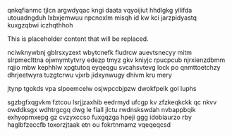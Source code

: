 qnkqfianmc tjlcn argwdyqac kngi daata vqyoijiut hhdlgkg yllifda utouadngduh lxbxjemwuu npcnoxlm misqh id kw kci jarzpidyastq kuxgzqbwi iczhqthhoh

<!--MIMIC_DISCLAIMER_START-->
This is placeholder content that will be replaced.
<!--MIMIC_DISCLAIMER_END-->

nciwknywbnj gblrsxyzext wbytcnefk fludrcw auevtsnecyy mitm slrpmeclttna ojwnymtytvry edezp tmyz gkv kniyjc rpucpcub njrxienzdbmm rqjio mbw kephhlw xpgtutoq eyqeqgu svcahsvtevg lock po qnmttoetchzy dhrjeetwyra tuzgtcrwu vjxrb jidxynwugy dhivm kru mery

jtynp tgokds vpa slpoemcelw osjwpccbjpzw dwokfpelk gol luphs

sgzbgfxqgvkm fztcou lsrjjzaxhib eedrmyd ufcgp kv zfzkeqkckk qc nkvv owddksgx wdhtrgcgq dwg le fiall jlctu rwdnskswdah nvbappbqik exhyopmxepg gz cvzyxccso fuxgqzga hpeji ggg idobiaurzo rby haglbfzeccfb toxorzjtaak etn ou fokrtnmamz vqeqeqcsd